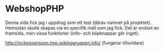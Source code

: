 # WebshopPHP

Denna sida fick jag i uppdrag som ett test (därav namnet på projektet). Hemsidan skulle skapas via en specifik mall som jag fick.
Det är endast en framsida, men vissa funktioner (info- och köpknappar gör inget).

http://jockesvensson.tmp.wikinggruppen.info/ (fungerar tillsvidare)
